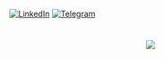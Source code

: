 [![LinkedIn][linkedin-shield]][linkedin-url]
[![Telegram][telegram-shield]][telegram-url]

[linkedin-shield]: https://img.shields.io/badge/-LinkedIn-white.svg?logo=linkedin&colorB=0077B5&logoColor=white
[linkedin-url]: https://www.linkedin.com/in/leonardo-t-fernandes-9b7a4a1a7/

[telegram-shield]: https://img.shields.io/badge/-Telegram-white.svg?logo=telegram&colorB=white&logoColor=white
[telegram-url]: https://t.me/leotf/


<h1 align="center">
  <img src="https://66.media.tumblr.com/466f33e59dbb8d5682d17ca57ae53e00/tumblr_n594zqluJ31rpfk7eo1_500.gif">
</h1>
